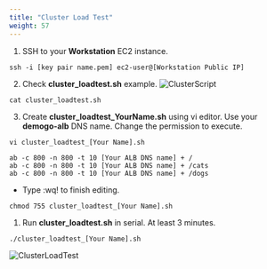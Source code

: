 ```yaml
---
title: "Cluster Load Test"
weight: 57
---
```


1.	SSH to your **Workstation** EC2 instance.
~~~
ssh -i [key pair name.pem] ec2-user@[Workstation Public IP]
~~~

2.  Check **cluster_loadtest.sh** example. 
![ClusterScript](/images/autoscale/cluster/cluster_load_test_1.png)
~~~
cat cluster_loadtest.sh
~~~

3. Create **cluster_loadtest_YourName.sh** using vi editor. Use your **demogo-alb** DNS name. Change the permission to execute. 

~~~
vi cluster_loadtest_[Your Name].sh
~~~

~~~
ab -c 800 -n 800 -t 10 [Your ALB DNS name] + /
ab -c 800 -n 800 -t 10 [Your ALB DNS name] + /cats
ab -c 800 -n 800 -t 10 [Your ALB DNS name] + /dogs
~~~

* Type :wq! to finish editing.

~~~
chmod 755 cluster_loadtest_[Your Name].sh
~~~

1. Run **cluster_loadtest.sh** in serial. At least 3 minutes.  


~~~ 
./cluster_loadtest_[Your Name].sh 
~~~
![ClusterLoadTest](/images/autoscale/cluster/cluster_load_test_2.png)
